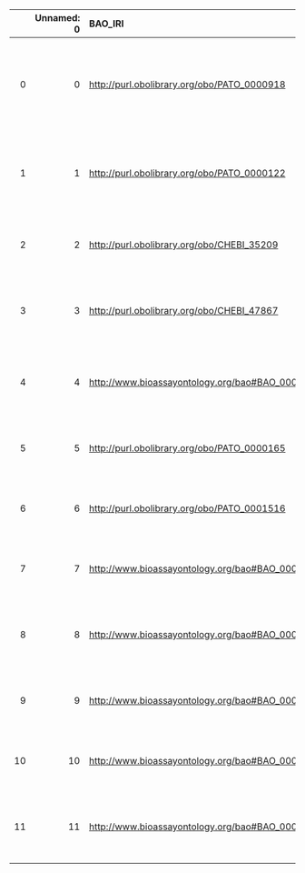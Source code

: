 |    |   Unnamed: 0 | BAO_IRI                                         | BAO_DESC                                                                                                     | VIMMP_IRI                                                       | VIMMP_DESC                                    |
|---:|-------------:|:------------------------------------------------|:-------------------------------------------------------------------------------------------------------------|:----------------------------------------------------------------|:----------------------------------------------|
|  0 |            0 | http://purl.obolibrary.org/obo/PATO_0000918     | {'label': 'volume (quality)', 'prefLabel': 'volume (quality)', 'altLabel': 'volume', 'name': 'PATO_0000918'} | https://purl.vimmp.eu/semantics/vov/vov.ttl#volume              | {'name': 'volume'}                            |
|  1 |            1 | http://purl.obolibrary.org/obo/PATO_0000122     | {'label': 'length (quality)', 'prefLabel': 'length (quality)', 'altLabel': 'length', 'name': 'PATO_0000122'} | https://purl.vimmp.eu/semantics/vov/vov.ttl#length              | {'name': 'length'}                            |
|  2 |            2 | http://purl.obolibrary.org/obo/CHEBI_35209      | {'label': 'label', 'prefLabel': None, 'altLabel': None, 'name': 'CHEBI_35209'}                               | https://purl.vimmp.eu/semantics/vico/vico.ttl#label             | {'name': 'label'}                             |
|  3 |            3 | http://purl.obolibrary.org/obo/CHEBI_47867      | {'label': 'indicator', 'prefLabel': None, 'altLabel': None, 'name': 'CHEBI_47867'}                           | https://purl.vimmp.eu/semantics/mmto/mmto.ttl#indicator         | {'name': 'indicator'}                         |
|  4 |            4 | http://www.bioassayontology.org/bao#BAO_0003117 | {'label': 'function', 'prefLabel': None, 'altLabel': None, 'name': 'BAO_0003117'}                            | https://purl.vimmp.eu/semantics/vov/vov.ttl#function            | {'name': 'function'}                          |
|  5 |            5 | http://purl.obolibrary.org/obo/PATO_0000165     | {'label': 'time', 'prefLabel': None, 'altLabel': None, 'name': 'PATO_0000165'}                               | https://purl.vimmp.eu/semantics/vov/vov.ttl#time                | {'name': 'time'}                              |
|  6 |            6 | http://purl.obolibrary.org/obo/PATO_0001516     | {'label': 'focus', 'prefLabel': None, 'altLabel': None, 'name': 'PATO_0001516'}                              | https://purl.vimmp.eu/semantics/otras/otras.ttl#focus           | {'name': 'focus'}                             |
|  7 |            7 | http://www.bioassayontology.org/bao#BAO_0000514 | {'label': 'array', 'prefLabel': None, 'altLabel': None, 'name': 'BAO_0000514'}                               | https://purl.vimmp.eu/semantics/alignment/emmo1s.ttl#Array      | {'label': 'array', 'name': 'array'}           |
|  8 |            8 | http://www.bioassayontology.org/bao#BAO_0002057 | {'label': 'engineered', 'prefLabel': None, 'altLabel': None, 'name': 'BAO_0002057'}                          | https://purl.vimmp.eu/semantics/alignment/emmo1s.ttl#Engineered | {'label': 'engineered', 'name': 'engineered'} |
|  9 |            9 | http://www.bioassayontology.org/bao#BAO_0002093 | {'label': 'carrier', 'prefLabel': None, 'altLabel': None, 'name': 'BAO_0002093'}                             | https://purl.vimmp.eu/semantics/otras/otras.ttl#carrier         | {'name': 'carrier'}                           |
| 10 |           10 | http://www.bioassayontology.org/bao#BAO_0003067 | {'label': 'product', 'prefLabel': None, 'altLabel': None, 'name': 'BAO_0003067'}                             | https://emmc.eu/semantics/evmpo/evmpo.ttl#product               | {'name': 'product'}                           |
| 11 |           11 | http://www.bioassayontology.org/bao#BAO_0003119 | {'label': 'software', 'prefLabel': None, 'altLabel': None, 'name': 'BAO_0003119'}                            | https://purl.vimmp.eu/semantics/osmo/osmo.ttl#software          | {'name': 'software'}                          |